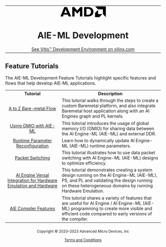 <table class="sphinxhide" width="100%">
 <tr width="100%">
    <td align="center"><img src="https://raw.githubusercontent.com/Xilinx/Image-Collateral/main/xilinx-logo.png" width="30%"/><h1> AIE-ML Development </h1>
    <a href="https://www.xilinx.com/products/design-tools/vitis.html">See Vitis™ Development Environment on xilinx.com</br></a>
    </td>
 </tr>
</table>

## Feature Tutorials

The AIE-ML Development Feature Tutorials highlight specific features and flows that help develop AIE-ML applications.

 <table style="width:100%">
 <tr>
 <td width="35%" align="center"><b>Tutorial</b>
 <td width="65%" align="center"><b>Description</b>
 </tr>
 <tr>
 <td align="center"><a href="./01-aie_a_to_z/">A to Z Bare-metal Flow</a></td>
 <td>This tutorial walks through the steps to create a custom Baremetal platform, and also integrate Baremetal host application along with  an AI Engines graph and PL kernels.</td>
 </tr>
 <tr>
 <td align="center"><a href="./02-using-gmio/">Using GMIO with AIE-ML</a></td>
 <td>This tutorial introduces the usage of global memory I/O (GMIO) for sharing data between the AI Engine-ML (AIE-ML) and external DDR.</td>
 </tr>
 <tr>
 <td align="center"><a href="./03-rtp-reconfiguration/">Runtime Parameter Reconfiguration</a></td>
 <td>Learn how to dynamically update AI Engine-ML (AIE-ML) runtime parameters.</td>
 </tr>
 <tr>
 <td align="center"><a href="./04-packet-switching/">Packet Switching</a></td>
 <td>This tutorial illustrates how to use data packet switching with AI Engine-ML (AIE-ML) designs to optimize efficiency.</td>
 </tr>
 <tr>
 <td align="center"><a href="./05-AI-engine-versal-integration/">AI Engine Versal Integration for Hardware Emulation and Hardware</a></td>
 <td>This tutorial demonstrates creating a system design running on the AI Engine-ML (AIE-ML), PS, and PL and validating the design running on these heterogeneous domains by running Hardware Emulation.</td>
 </tr>
 <tr>
 <td align="center"><a href="./20-aiecompiler-features/">AIE Compiler Features</a></td>
 <td>This tutorial shares a variety of features that are useful for AI Engine / AI Engine-ML (AIE-ML) programming to create more visible and efficient code compared to early versions of the compiler.</td>
 </tr>
 </table>



<p class="sphinxhide" align="center"><sub>Copyright © 2020–2023 Advanced Micro Devices, Inc</sub></p>

<p class="sphinxhide" align="center"><sup><a href="https://www.amd.com/en/corporate/copyright">Terms and Conditions</a></sup></p>

